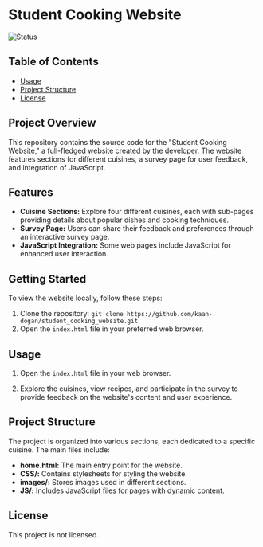 # Student Cooking Website

![Status](https://img.shields.io/badge/Status-Active-brightgreen.svg)

## Table of Contents

- [Usage](#usage)
- [Project Structure](#project-structure)
- [License](#license)

## Project Overview

This repository contains the source code for the "Student Cooking Website," a full-fledged website created by the developer. The website features sections for different cuisines, a survey page for user feedback, and integration of JavaScript.

## Features

- **Cuisine Sections:** Explore four different cuisines, each with sub-pages providing details about popular dishes and cooking techniques.
- **Survey Page:** Users can share their feedback and preferences through an interactive survey page.
- **JavaScript Integration:** Some web pages include JavaScript for enhanced user interaction.

## Getting Started

To view the website locally, follow these steps:

1. Clone the repository: `git clone https://github.com/kaan-dogan/student_cooking_website.git`
2. Open the `index.html` file in your preferred web browser.

## Usage

1. Open the `index.html` file in your web browser.

2. Explore the cuisines, view recipes, and participate in the survey to provide feedback on the website's content and user experience.

## Project Structure

The project is organized into various sections, each dedicated to a specific cuisine. The main files include:

- **home.html:** The main entry point for the website.
- **CSS/:** Contains stylesheets for styling the website.
- **images/:** Stores images used in different sections.
- **JS/:** Includes JavaScript files for pages with dynamic content.

## License

This project is not licensed.



   
